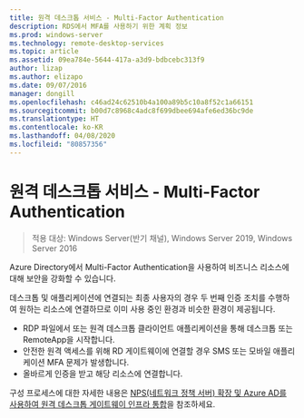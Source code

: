 ```yaml
---
title: 원격 데스크톱 서비스 - Multi-Factor Authentication
description: RDS에서 MFA를 사용하기 위한 계획 정보
ms.prod: windows-server
ms.technology: remote-desktop-services
ms.topic: article
ms.assetid: 09ea784e-5644-417a-a3d9-bdbcebc313f9
author: lizap
ms.author: elizapo
ms.date: 09/07/2016
manager: dongill
ms.openlocfilehash: c46ad24c62510b4a100a89b5c10a8f52c1a66151
ms.sourcegitcommit: b00d7c8968c4adc8f699dbee694afe6ed36bc9de
ms.translationtype: HT
ms.contentlocale: ko-KR
ms.lasthandoff: 04/08/2020
ms.locfileid: "80857356"
---
```

# <a name="remote-desktop-services---multi-factor-authentication"></a>원격 데스크톱 서비스 - Multi-Factor Authentication

>적용 대상: Windows Server(반기 채널), Windows Server 2019, Windows Server 2016

Azure Directory에서 Multi-Factor Authentication을 사용하여 비즈니스 리소스에 대해 보안을 강화할 수 있습니다.

데스크톱 및 애플리케이션에 연결되는 최종 사용자의 경우 두 번째 인증 조치를 수행하여 원하는 리소스에 연결하므로 이미 사용 중인 환경과 비슷한 환경이 제공됩니다.
- RDP 파일에서 또는 원격 데스크톱 클라이언트 애플리케이션을 통해 데스크톱 또는 RemoteApp을 시작합니다.
- 안전한 원격 액세스를 위해 RD 게이트웨이에 연결할 경우 SMS 또는 모바일 애플리케이션 MFA 문제가 발생합니다.
- 올바르게 인증을 받고 해당 리소스에 연결합니다.

구성 프로세스에 대한 자세한 내용은 [NPS(네트워크 정책 서버) 확장 및 Azure AD를 사용하여 원격 데스크톱 게이트웨이 인프라 통합](https://docs.microsoft.com/azure/multi-factor-authentication/nps-extension-remote-desktop-gateway)을 참조하세요.

